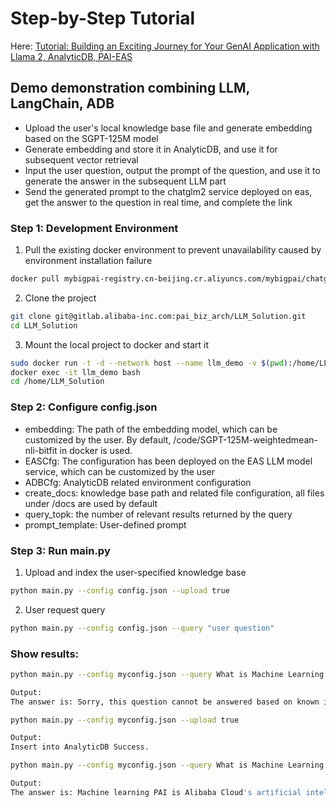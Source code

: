 # Step-by-Step Tutorial
Here: [Tutorial: Building an Exciting Journey for Your GenAI Application with Llama 2, AnalyticDB, PAI-EAS](https://www.alibabacloud.com/blog/600283)
## Demo demonstration combining LLM, LangChain, ADB

- Upload the user's local knowledge base file and generate embedding based on the SGPT-125M model
- Generate embedding and store it in AnalyticDB, and use it for subsequent vector retrieval
- Input the user question, output the prompt of the question, and use it to generate the answer in the subsequent LLM part
- Send the generated prompt to the chatglm2 service deployed on eas, get the answer to the question in real time, and complete the link

### Step 1: Development Environment

1. Pull the existing docker environment to prevent unavailability caused by environment installation failure
```bash
docker pull mybigpai-registry.cn-beijing.cr.aliyuncs.com/mybigpai/chatglm_webui_test:2.2
```

2. Clone the project
```bash
git clone git@gitlab.alibaba-inc.com:pai_biz_arch/LLM_Solution.git
cd LLM_Solution
```

3. Mount the local project to docker and start it
```bash
sudo docker run -t -d --network host --name llm_demo -v $(pwd):/home/LLM_Solution --gpus all mybigpai-registry.cn-beijing.cr.aliyuncs.com/mybigpai/chatglm_webui_test:2.2
docker exec -it llm_demo bash
cd /home/LLM_Solution
```

### Step 2: Configure config.json

- embedding: The path of the embedding model, which can be customized by the user. By default, /code/SGPT-125M-weightedmean-nli-bitfit in docker is used.
- EASCfg: The configuration has been deployed on the EAS LLM model service, which can be customized by the user
- ADBCfg: AnalyticDB related environment configuration
- create_docs: knowledge base path and related file configuration, all files under /docs are used by default
- query_topk: the number of relevant results returned by the query
- prompt_template: User-defined prompt

### Step 3: Run main.py
1. Upload and index the user-specified knowledge base
```bash
python main.py --config config.json --upload true
```

2. User request query
```bash
python main.py --config config.json --query "user question"
```

### Show results:
```bash
python main.py --config myconfig.json --query What is Machine Learning PAI?

Output:
The answer is: Sorry, this question cannot be answered based on known information.
```

```bash
python main.py --config myconfig.json --upload true

Output:
Insert into AnalyticDB Success.
```

```bash
python main.py --config myconfig.json --query What is Machine Learning PAI?

Output:
The answer is: Machine learning PAI is Alibaba Cloud's artificial intelligence platform, which provides one-stop machine learning solutions, including supervised learning, unsupervised learning, and enhanced learning. It can provide users with a mapping from input feature vectors to target values, and help users solve various machine learning problems, such as product recommendations, user group portraits, and accurate advertising placement.
```